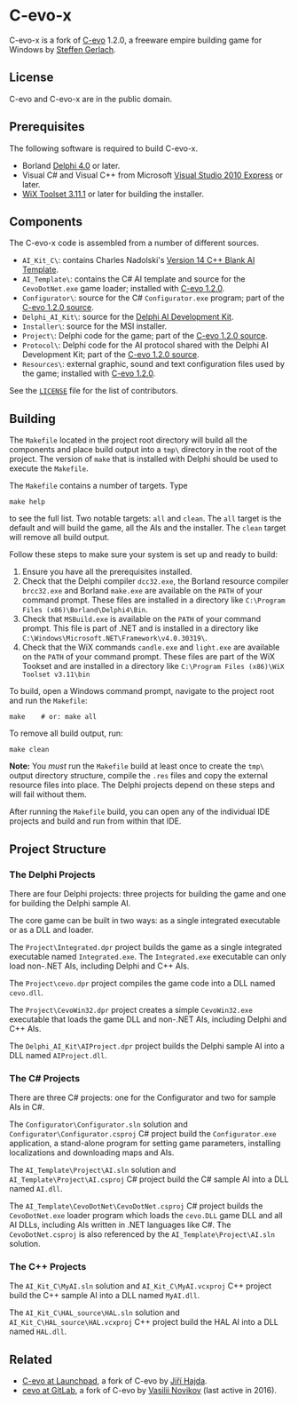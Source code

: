 # C-evo-x

C-evo-x is a fork of [C-evo][11] 1.2.0, a freeware empire building game for
Windows by [Steffen Gerlach][12].

[11]: http://c-evo.org
[12]: http://www.steffengerlach.de


## License

C-evo and C-evo-x are in the public domain.


## Prerequisites

The following software is required to build C-evo-x.

 - Borland [Delphi 4.0][21] or later.
 - Visual C# and Visual C++ from Microsoft [Visual Studio 2010 Express][22] or later.
 - [WiX Toolset 3.11.1][23] or later for building the installer.

[21]: https://winworldpc.com/product/delphi/4x
[22]: https://visualstudio.microsoft.com/vs/older-downloads/
[23]: http://wixtoolset.org


## Components

The C-evo-x code is assembled from a number of different sources.

 - `AI_Kit_C\`: contains Charles Nadolski's [Version 14 C++ Blank AI
   Template][31].
 - `AI_Template\`: contains the C# AI template and source for the
   `CevoDotNet.exe` game loader; installed with [C-evo 1.2.0][32].
 - `Configurator\`: source for the C# `Configurator.exe` program; part of the
   [C-evo 1.2.0 source][33].
 - `Delphi_AI_Kit\`: source for the [Delphi AI Development Kit][34].
 - `Installer\`: source for the MSI installer.
 - `Project\`: Delphi code for the game; part of the [C-evo 1.2.0 source][33].
 - `Protocol\`: Delphi code for the AI protocol shared with the Delphi AI
   Development Kit; part of the [C-evo 1.2.0 source][33].
 - `Resources\`: external graphic, sound and text configuration files used by
   the game; installed with [C-evo 1.2.0][32].

See the [`LICENSE`][35] file for the list of contributors.

[31]: http://c-evo.org/files/download.php?cevoaikitc.cevoaikitc.zip
[32]: http://c-evo.org/files/download.php
[33]: http://c-evo.org/files/download.php?cevosrc.cevosrc.zip
[34]: http://c-evo.org/files/download.php?cevodelphiaikit.cevodelphiaikit.zip
[35]: https://github.com/donmccaughey/c_evo_x/blob/master/LICENSE


## Building

The `Makefile` located in the project root directory will build all the
components and place build output into a `tmp\` directory in the root of the
project.  The version of `make` that is installed with Delphi should be used to
execute the `Makefile`.

The `Makefile` contains a number of targets.  Type

	make help

to see the full list.  Two notable targets: `all` and `clean`.  The `all`
target is the default and will build the game, all the AIs and the installer.
The `clean` target will remove all build output.

Follow these steps to make sure your system is set up and ready to build:

1. Ensure you have all the prerequisites installed.
1. Check that the Delphi compiler `dcc32.exe`, the Borland resource compiler
   `brcc32.exe` and Borland `make.exe` are available on the `PATH` of your
   command prompt.  These files are installed in a directory like `C:\Program
   Files (x86)\Borland\Delphi4\Bin`.
1. Check that `MSBuild.exe` is available on the `PATH` of your command prompt.
   This file is part of .NET and is installed in a directory like
   `C:\Windows\Microsoft.NET\Framework\v4.0.30319\`.
1. Check that the WiX commands `candle.exe` and `light.exe` are available on
   the `PATH` of your command prompt.  These files are part of the WiX Tookset
   and are installed in a directory like `C:\Program Files (x86)\WiX Toolset
   v3.11\bin`

To build, open a Windows command prompt, navigate to the project root and run
the `Makefile`:

	make	# or: make all

To remove all build output, run:

	make clean

**Note:** You _must_ run the `Makefile` build at least once to create the
`tmp\` output directory structure, compile the `.res` files and copy the
external resource files into place.  The Delphi projects depend on these steps
and will fail without them.

After running the `Makefile` build, you can open any of the individual IDE
projects and build and run from within that IDE.


## Project Structure

### The Delphi Projects

There are four Delphi projects: three projects for building the game and one
for building the Delphi sample AI.

The core game can be built in two ways: as a single integrated executable or as
a DLL and loader.

The `Project\Integrated.dpr` project builds the game as a single integrated
executable named `Integrated.exe`.  The `Integrated.exe` executable can only
load non-.NET AIs, including Delphi and C++ AIs.

The `Project\cevo.dpr` project compiles the game code into a DLL named
`cevo.dll`.

The `Project\CevoWin32.dpr` project creates a simple `CevoWin32.exe` executable
that loads the game DLL and non-.NET AIs, including Delphi and C++ AIs.

The `Delphi_AI_Kit\AIProject.dpr` project builds the Delphi sample AI into a
DLL named `AIProject.dll`.


### The C# Projects

There are three C# projects: one for the Configurator and two for sample AIs in C#.

The `Configurator\Configurator.sln` solution and
`Configurator\Configurator.csproj` C# project build the `Configurator.exe`
application, a stand-alone program for setting game parameters, installing
localizations and downloading maps and AIs.

The `AI_Template\Project\AI.sln` solution and `AI_Template\Project\AI.csproj`
C# project build the C# sample AI into a DLL named `AI.dll`.

The `AI_Template\CevoDotNet\CevoDotNet.csproj` C# project builds the
`CevoDotNet.exe` loader program which loads the `cevo.DLL` game DLL and all AI
DLLs, including AIs written in .NET languages like C#.  The `CevoDotNet.csproj`
is also referenced by the `AI_Template\Project\AI.sln` solution.


### The C++ Projects

The `AI_Kit_C\MyAI.sln` solution and `AI_Kit_C\MyAI.vcxproj` C++ project build the C++ sample AI into a DLL named `MyAI.dll`.

The `AI_Kit_C\HAL_source\HAL.sln` solution and `AI_Kit_C\HAL_source\HAL.vcxproj` C++ project build the HAL AI into a DLL named `HAL.dll`.


## Related

- [C-evo at Launchpad][31], a fork of C-evo by [Jiří Hajda][32].
- [cevo at GitLab][33], a fork of C-evo by [Vasilii Novikov][34] (last active in 2016).

[31]: https://launchpad.net/c-evo
[32]: https://launchpad.net/~chronoscz
[33]: https://gitlab.com/vn971/cevo
[34]: https://diasp.de/u/vn971

